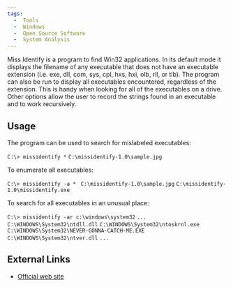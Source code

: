 ```yaml
---
tags:
  -  Tools
  -  Windows
  -  Open Source Software
  -  System Analysis
---
```

Miss Identify is a program to find Win32 applications. In its default
mode it displays the filename of any executable that does not have an
executable extension (i.e. exe, dll, com, sys, cpl, hxs, hxi, olb, rll,
or tlb). The program can also be run to display all executables
encountered, regardless of the extension. This is handy when looking for
all of the executables on a drive. Other options allow the user to
record the strings found in an executable and to work recursively.

## Usage

The program can be used to search for mislabeled executables:

`C:\> missidentify *`
`C:\missidentify-1.0\sample.jpg`

To enumerate all executables:

`C:\> missidentify -a * `
`C:\missidentify-1.0\sample.jpg`
`C:\missidentify-1.0\missidentify.exe`

To search for all executables in an unusual place:

`C:\> missidentify -ar c:\windows\system32`
`...`
`C:\WINDOWS\System32\ntdll.dll`
`C:\WINDOWS\System32\ntoskrnl.exe`
`C:\WINDOWS\System32\NEVER-GONNA-CATCH-ME.EXE`
`C:\WINDOWS\System32\ntver.dll`
`...`

## External Links

- [Official web site](http://missidentify.sourceforge.net/)